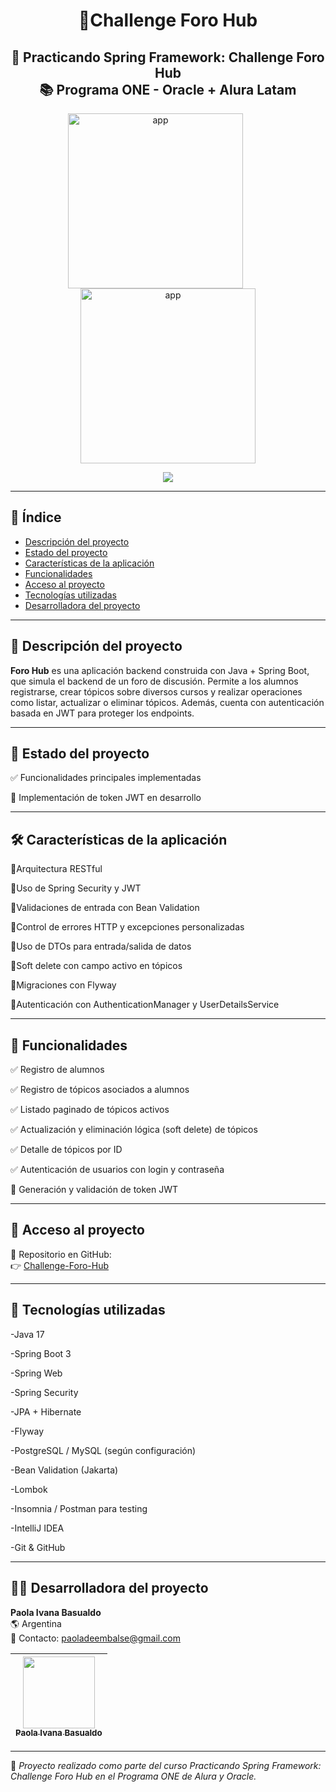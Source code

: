 <h1 id="titulo-e-imagen-de-portada" align="center">
💬Challenge Foro Hub
</h1>
<h2 align="center">
📌 Practicando Spring Framework: Challenge Foro Hub <br> 
📚 Programa ONE - Oracle + Alura Latam  
</h2>

<p align="center">
  <img src="https://itconnect.lat/portal/wp-content/uploads/2023/03/Oracle-Next-Education--e1678304093153.png" alt="app" width="280" style="display: inline-block; margin-right: 40px;"/>
  <img src="https://raw.githubusercontent.com/joshuaFrias95/Encriptador-Alura-Oracle-ONE/main/img/readme/aluraoracle.png" alt="app" width="280" style="display: inline-block; "/>
 </p>

 <p id="insignias" align="center">
   <img src="https://img.shields.io/badge/STATUS-EN%20DESARROLLO-green">
</p>

---

## 📌 Índice

- [Descripción del proyecto](#descripción-del-proyecto)
- [Estado del proyecto](#estado-del-proyecto)
- [Características de la aplicación](#características-de-la-aplicación)
- [Funcionalidades](#funcionalidades)
- [Acceso al proyecto](#acceso-al-proyecto)
- [Tecnologías utilizadas](#tecnologías-utilizadas)
- [Desarrolladora del proyecto](#desarrolladora-del-proyecto)
  
---

## 📖 Descripción del proyecto

**Foro Hub** es una aplicación backend construida con Java + Spring Boot, que simula el backend de un foro de discusión. Permite a los alumnos registrarse, crear tópicos sobre diversos cursos y realizar operaciones como listar, actualizar o eliminar tópicos. Además, cuenta con autenticación basada en JWT para proteger los endpoints.


---

## 🚧 Estado del proyecto

✅ Funcionalidades principales implementadas

🚧 Implementación de token JWT en desarrollo

---

## 🛠️ Características de la aplicación

🔹Arquitectura RESTful

🔹Uso de Spring Security y JWT

🔹Validaciones de entrada con Bean Validation

🔹Control de errores HTTP y excepciones personalizadas

🔹Uso de DTOs para entrada/salida de datos

🔹Soft delete con campo activo en tópicos

🔹Migraciones con Flyway

🔹Autenticación con AuthenticationManager y UserDetailsService


---

## 🔧 Funcionalidades

✅ Registro de alumnos

✅ Registro de tópicos asociados a alumnos

✅ Listado paginado de tópicos activos

✅ Actualización y eliminación lógica (soft delete) de tópicos

✅ Detalle de tópicos por ID

✅ Autenticación de usuarios con login y contraseña

🚧 Generación y validación de token JWT

---

## 📁 Acceso al proyecto

🔗 Repositorio en GitHub:  
👉 [Challenge-Foro-Hub](https://github.com/PaolaBasualdo/Challenge-Foro-Hub.git)

---

## 🚀 Tecnologías utilizadas

-Java 17

-Spring Boot 3

-Spring Web

-Spring Security

-JPA + Hibernate

-Flyway

-PostgreSQL / MySQL (según configuración)

-Bean Validation (Jakarta)

-Lombok

-Insomnia / Postman para testing

-IntelliJ IDEA

-Git & GitHub



---

## 👩‍💻 Desarrolladora del proyecto

**Paola Ivana Basualdo**  
🌎 Argentina  
📧 Contacto: paoladeembalse@gmail.com

| [<img src="https://avatars.githubusercontent.com/u/117169838?v=4" width=115><br><sub>Paola Ivana Basualdo</sub>](https://github.com/PaolaBasualdo) |  
| :---: |  

---

📌 *Proyecto realizado como parte del curso Practicando Spring Framework: Challenge Foro Hub en el Programa ONE de Alura y Oracle.*  
